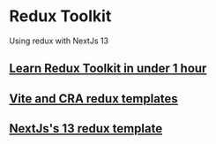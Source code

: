 # Redux Toolkit

Using redux with NextJs 13

## [Learn Redux Toolkit in under 1 hour](https://youtu.be/pX0SBJF01EU?si=Bf6HuY9g_v_9rCRM)

## [Vite and CRA redux templates](https://github.com/reduxjs/redux-templates)

## [NextJs's 13 redux template](https://github.com/vercel/next.js/tree/canary/examples/with-redux)